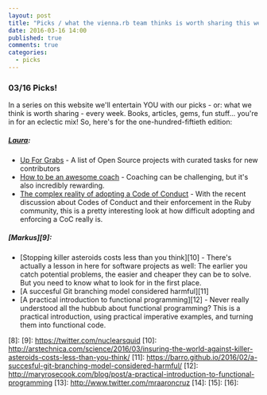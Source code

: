 ```yaml
---
layout: post
title: "Picks / what the vienna.rb team thinks is worth sharing this week"
date: 2016-03-16 14:00
published: true
comments: true
categories:
  - picks
---
```


### 03/16 Picks!

In a series on this website we'll entertain YOU with our picks - or: what we think is worth sharing - every week.
Books, articles, gems, fun stuff... you're in for an eclectic mix! So, here's for the one-hundred-fiftieth edition:

##### [Laura][1]:
- [Up For Grabs][2] - A list of Open Source projects with curated tasks for new contributors
- [How to be an awesome coach][3] - Coaching can be challenging, but it's also incredibly rewarding.
- [The complex reality of adopting a Code of Conduct][4] - With the recent discussion about Codes of Conduct and their enforcement in the Ruby community, this is a pretty interesting look at how difficult adopting and enforcing a CoC really is. 

##### [Markus][9]:
- [Stopping killer asteroids costs less than you think][10] - There's actually a lesson in here for software projects as well: The earlier you catch potential problems, the easier and cheaper they can be to solve. But you need to know what to look for in the first place.
- [A succesful Git branching model considered harmful][11]
- [A practical introduction to functional programming][12] - Never really understood all the hubbub about functional programming? This is a practical introduction, using practical imperative examples, and turning them into functional code.

[1]: http://www.twitter.com/alicetragedy
[2]: http://up-for-grabs.net/
[3]: https://medium.com/@TAtanasoska/how-to-be-an-awesome-coach-f403cd7237c2
[4]: https://subfictional.com/2016/01/25/the-complex-reality-of-adopting-a-meaningful-code-of-conduct/
[5]: https://twitter.com/senorhuidobro
[6]:
[7]:
[8]:
[9]: https://twitter.com/nuclearsquid
[10]: http://arstechnica.com/science/2016/03/insuring-the-world-against-killer-asteroids-costs-less-than-you-think/
[11]: https://barro.github.io/2016/02/a-succesful-git-branching-model-considered-harmful/
[12]: http://maryrosecook.com/blog/post/a-practical-introduction-to-functional-programming
[13]: http://www.twitter.com/mraaroncruz
[14]: 
[15]: 
[16]: 


